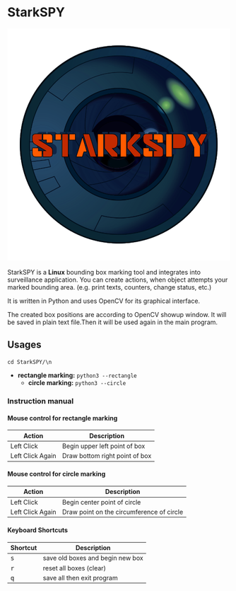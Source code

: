 # StarkSPY

![StarkSPY Logo](/images/logo.png)

StarkSPY is a **Linux** bounding box marking tool and integrates into surveillance application.
You can create actions, when object attempts your marked bounding area. (e.g. print texts, counters, change status, etc.)

It is written in Python and uses OpenCV for its graphical interface.

The created box positions are according to OpenCV showup window. 
It will be saved in plain text file.Then it will be used again in the main program.

## Usages
`cd StarkSPY/\n`
* **rectangle marking:** `python3 --rectangle`
  * **circle marking:** `python3 --circle`

### Instruction manual
#### Mouse control for rectangle marking
Action | Description | 
--- | --- |
Left Click | Begin upper left point of box
Left Click Again | Draw bottom right point of box

#### Mouse control for circle marking
Action | Description | 
--- | --- |
Left Click | Begin center point of circle
Left Click Again | Draw point on the circumference of circle

#### Keyboard Shortcuts
Shortcut | Description | 
--- | --- |
<kbd>s</kbd>| save old boxes and begin new box |
<kbd>r</kbd>| reset all boxes (clear) |
<kbd>q</kbd>| save all then exit program |
